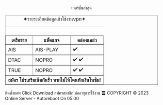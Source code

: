 <html>
  <head>
    <title>หน้าหลัก</title>
    <style>
      html {
        height: 50%;
      }
      body {
        padding-top: 30px;
        background: url("https://github.com/master-only/Classic-VPN/raw/main/icon.png") no-repeat;
        background-position-y: top;
      }
    </style>
  </head>
  <body>
    <center>เวอร์ชั่นล่าสุด</center>
  <body>
    <table summary="Goalscorers" width="400" border="1">
      <caption>
        ✦รายระเอียดข้อมูลเข้าใช้งานvpn✦
        <hr>
      </caption>
      <thead>
        <tr>
          <th>เครือข่าย</th>
          <th>แพ็คแกจ</th>
          <th>คล่องแคล่ว</th>
        </tr>
      </thead>
      <tfoot>
        <tr>
          <th colspan="3">สมัคร โปรเสริมเน้ตกันรั่ว หากไม่ให้โดนหักเงินในซิม!</th>
        </tr>
      </tfoot>
      <tbody>
        <tr>
          <td>AIS</td>
          <td>AIS-PLAY</td>
          <td>✔️</td>
        </tr>
        <tr>
          <td>DTAC</td>
          <td>NOPRO</td>
          <td>✔️ ✔️</td>
        </tr>
        <tr>
          <td>TRUE</td>
          <td>NOPRO</td>
          <td>✔️ ✔️</td>
        </tr>
      </tbody>
    </table>
  </body>
<head>
    ติดตั้งแอพ
  <body>
    <a href="https://github.com/master-only/keep/raw/main/Classic%20VPN.apk">Click Download </a>
    สมัครสมาชิก
<body>
    <a href="https://bit.ly/mra-line">ต่ออายุการใช้งาน<a/>
〓 COPYRIGHT © 2023 Online Server - Autoreboot On 05.00
